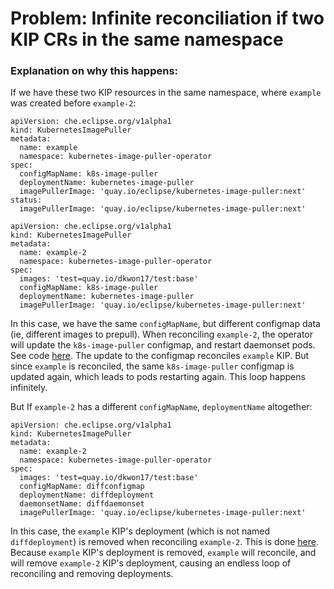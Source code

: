 # Problem: Infinite reconciliation if two KIP CRs in the same namespace
### Explanation on why this happens:
If we have these two KIP resources in the same namespace, where `example` was created before `example-2`:

```
apiVersion: che.eclipse.org/v1alpha1
kind: KubernetesImagePuller
metadata:
  name: example
  namespace: kubernetes-image-puller-operator
spec:
  configMapName: k8s-image-puller
  deploymentName: kubernetes-image-puller
  imagePullerImage: 'quay.io/eclipse/kubernetes-image-puller:next'
status:
  imagePullerImage: 'quay.io/eclipse/kubernetes-image-puller:next'
```

```
apiVersion: che.eclipse.org/v1alpha1
kind: KubernetesImagePuller
metadata:
  name: example-2
  namespace: kubernetes-image-puller-operator
spec:
  images: 'test=quay.io/dkwon17/test:base'
  configMapName: k8s-image-puller
  deploymentName: kubernetes-image-puller
  imagePullerImage: 'quay.io/eclipse/kubernetes-image-puller:next'
```

In this case, we have the same `configMapName`, but different configmap data (ie, different images to prepull).
When reconciling `example-2`, the operator will update the `k8s-image-puller` configmap, and restart daemonset pods. See code [here](https://github.com/che-incubator/kubernetes-image-puller-operator/blob/eda6cc352391778f928a6d645c136b4c835495c3/controllers/kubernetesimagepuller_controller.go#L156C4-L173C25). 
The update to the configmap reconciles `example` KIP. But since `example` is reconciled, the same `k8s-image-puller` configmap is updated again, which leads to pods restarting again.
This loop happens infinitely.

But If `example-2` has a different `configMapName`, `deploymentName` altogether:

```
apiVersion: che.eclipse.org/v1alpha1
kind: KubernetesImagePuller
metadata:
  name: example-2
  namespace: kubernetes-image-puller-operator
spec:
  images: 'test=quay.io/dkwon17/test:base'
  configMapName: diffconfigmap
  deploymentName: diffdeployment
  daemonsetName: diffdaemonset
  imagePullerImage: 'quay.io/eclipse/kubernetes-image-puller:next'
```

In this case, the `example` KIP's deployment (which is not named `diffdeployment`) is removed when reconciling `example-2`. This is done [here](https://github.com/che-incubator/kubernetes-image-puller-operator/blob/eda6cc352391778f928a6d645c136b4c835495c3/controllers/kubernetesimagepuller_controller.go#L253-L264).
Because `example` KIP's deployment is removed, `example` will reconcile, and will remove `example-2` KIP's deployment, causing an endless loop of reconciling and removing deployments.
